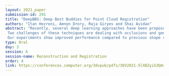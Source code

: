 ```yaml
---
layout: 2021_paper
submission-id: 291
title: "DeepBBS: Deep Best Buddies for Point Cloud Registration"
authors: "Itan Hezroni, Amnon Drory, Raja Giryes and Shai Avidan"
abstract: "Recently, several deep learning approaches have been proposed for point cloud registration. These methods train a network to generate a representation that helps to find matching points in two 3D input point clouds. Finding good matches allows them to calculate the transformation between the two point clouds accurately.
 Two challenges of these techniques are dealing with occlusions and generalizing to objects of classes unseen during training. This work proposes DeepBBS, a novel method for learning a representation that takes into account the best buddy distance between points during training. Best Buddies (i.e., mutual nearest neighbors) are pairs of points nearest to each other. The Best Buddies criterion is a strong indication for correct matches that, in turn, leads to accurate registration.
 Our experiments show improved performance compared to previous shape registration methods. In particular, our learned representation leads to an accurate registration for partial shapes and in unseen categories."
type: Oral
day: 3
session: 6
session-name: Reconstruction and Registration
order: 4
link: https://conferences.computer.org/3dvpub/pdfs/3DV2021-5lXBZyiG3QAsRBKXHIjqU8/268800a342/268800a342.pdf
---
```

